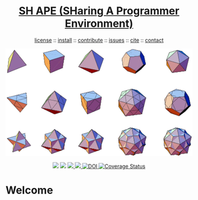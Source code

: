 <a name=top>
<h1 align=center><a href="https://github.com/timm/blob/master/shape/README.md#top">SH APE (SHaring A Programmer Environment)</a></h1>
<p align=center> <a
href="https://github.com/timm/shape/blob/master/LICENSE">license</a> :: <a
href="https://github.com/timm/shape/blob/master/INSTALL.md#top">install</a> :: <a
href="https://github.com/timm/shape/blob/master/CODE_OF_CONDUCT.md#top">contribute</a> :: <a
href="https://github.com/timm/shape/issues">issues</a> :: <a
href="https://github.com/timm/shape/blob/master/CITATION.md#top">cite</a> :: <a
href="https://github.com/timm/shape/blob/master/CONTACT.md#top">contact</a> </p><p align=center>
<img width=600 src="https://github.com/timm/misc/blob/master/odd/etc/img/solidgallery.gif"></p><p 
align=center><img
src="https://img.shields.io/badge/language-lua-orange"> <img
src="https://img.shields.io/badge/purpose-ai,se-blueviolet"> <img
src="https://img.shields.io/badge/platform-mac,*nux-informational"><a
     href="https://travis-ci.org/github/sehero/lua"> <img
src="https://travis-ci.org/timm/shape.svg?branch=master"></a><a
     href="https://zenodo.org/badge/latestdoi/263210595"> <img
src="https://zenodo.org/badge/263210595.svg" alt="DOI"></a><a
     href='https://coveralls.io/github/aiez/lua?branch=master'> <img i
src='https://coveralls.io/repos/github/timm/shape/badge.svg?branch=master' 
alt='Coverage Status' /></a></p>


# Welcome

